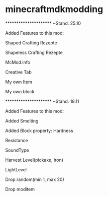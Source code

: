 # minecraftmdkmodding

********************* ~Stand: 25.10

Added Features to this mod:

Shaped Crafting Rezepte

Shapeless Crafting Rezepte

McMod.info

Creative Tab

My own Item

My own block

********************* ~Stand: 18.11

Added Features to this mod:

Added Smelting

Added Block property:
  Hardness
  
  Resistance
  
  SoundType
  
  Harvest Level(pickaxe, iron)
  
  LightLevel
  
  Drop random(min 1, max 20)
  
  Drop moditem

